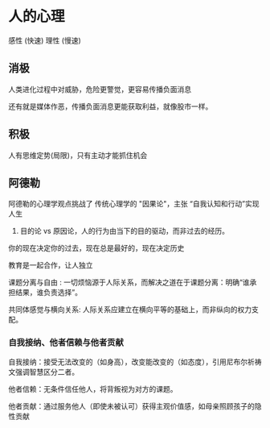 # 人的心理

感性 (快速)
理性 (慢速)

## 消极

人类进化过程中对威胁，危险更警觉，更容易传播负面消息

还有就是媒体作恶，传播负面消息更能获取利益，就像股市一样。

## 积极

人有思维定势(局限)，只有主动才能抓住机会


## 阿德勒
阿德勒的心理学观点挑战了 传统心理学的 "因果论"，主张 “自我认知和行动”实现人生

1. 目的论 vs 原因论，人的行为由当下的目的驱动，而非过去的经历。

你的现在决定你的过去，现在总是最好的，现在决定历史

教育是一起合作，让人独立

课题分离与自由 : 一切烦恼源于人际关系，而解决之道在于课题分离：明确“谁承担结果，谁负责选择”。

共同体感觉与横向关系: 人际关系应建立在横向平等的基础上，而非纵向的权力支配。


### 自我接纳、他者信赖与他者贡献

自我接纳：接受无法改变的（如身高），改变能改变的（如态度），引用尼布尔祈祷文强调智慧区分二者。

他者信赖：无条件信任他人，将背叛视为对方的课题。

他者贡献：通过服务他人（即使未被认可）获得主观价值感，如母亲照顾孩子的隐性贡献


